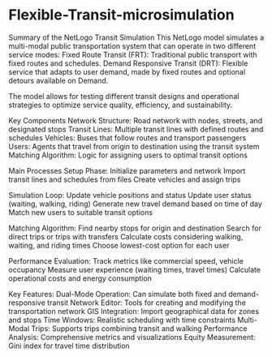 # Flexible-Transit-microsimulation
Summary of the NetLogo Transit Simulation
This NetLogo model simulates a multi-modal public transportation system that can operate in two different service modes:
Fixed Route Transit (FRT): Traditional public transport with fixed routes and schedules.
Demand Responsive Transit (DRT): Flexible service that adapts to user demand, made by fixed routes and optional detours available on Demand.

The model allows for testing different transit designs and operational strategies to optimize service quality, efficiency, and sustainability.

Key Components
Network Structure: Road network with nodes, streets, and designated stops
Transit Lines: Multiple transit lines with defined routes and schedules
Vehicles: Buses that follow routes and transport passengers
Users: Agents that travel from origin to destination using the transit system
Matching Algorithm: Logic for assigning users to optimal transit options

Main Processes
Setup Phase:
Initialize parameters and network
Import transit lines and schedules from files
Create vehicles and assign trips

Simulation Loop:
Update vehicle positions and status
Update user status (waiting, walking, riding)
Generate new travel demand based on time of day
Match new users to suitable transit options

Matching Algorithm:
Find nearby stops for origin and destination
Search for direct trips or trips with transfers
Calculate costs considering walking, waiting, and riding times
Choose lowest-cost option for each user

Performance Evaluation:
Track metrics like commercial speed, vehicle occupancy
Measure user experience (waiting times, travel times)
Calculate operational costs and energy consumption

Key Features:
Dual-Mode Operation: Can simulate both fixed and demand-responsive transit
Network Editor: Tools for creating and modifying the transportation network
GIS Integration: Import geographical data for zones and stops
Time Windows: Realistic scheduling with time constraints
Multi-Modal Trips: Supports trips combining transit and walking
Performance Analysis: Comprehensive metrics and visualizations
Equity Measurement: Gini index for travel time distribution
